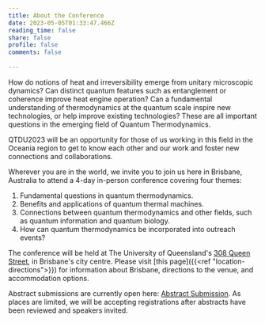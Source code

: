 ```yaml
---
title: About the Conference
date: 2023-05-05T01:33:47.466Z
reading_time: false
share: false
profile: false
comments: false
 
---
```

How do notions of heat and irreversibility emerge from unitary microscopic dynamics? Can distinct quantum features such as entanglement or coherence improve heat engine operation? Can a fundamental understanding of thermodynamics at the quantum scale inspire new technologies, or help improve existing technologies? These are all important questions in the emerging field of Quantum Thermodynamics.

QTDU2023 will be an opportunity for those of us working in this field in the Oceania region to get to know each other and our work and foster new connections and collaborations.

Wherever you are in the world, we invite you to join us here in Brisbane, Australia to attend a 4-day in-person conference covering four themes:

1. Fundamental questions in quantum thermodynamics.
2. Benefits and applications of quantum thermal machines.
3. Connections between quantum thermodynamics and other fields, such as quantum information and quantum biology.
4. How can quantum thermodynamics be incorporated into outreach events?

The conference will be held at The University of Queensland's [308 Queen Street](https://about.uq.edu.au/campuses-facilities/brisbane-city/308-queen-st), in Brisbane's city centre. Please visit [this page]({{<ref "location-directions">}}) for information about Brisbane, directions to the venue, and accommodation options.

Abstract submissions are currently open here: [Abstract Submission]({{<ref"abstract-guidelines">}}). As places are limited, we will be accepting registrations after abstracts have been reviewed and speakers invited.
